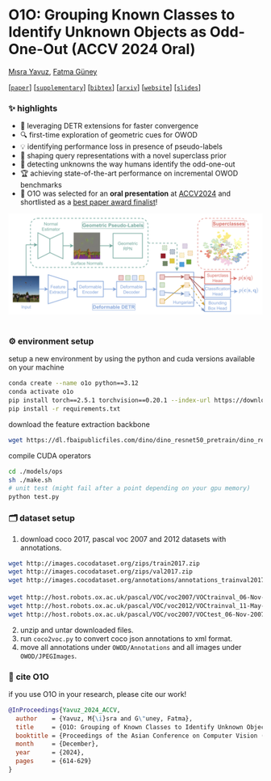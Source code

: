# O1O: Grouping Known Classes to Identify Unknown Objects as Odd-One-Out (ACCV 2024 Oral)

[Mısra Yavuz](https://scholar.google.com/citations?user=lfU8AYUAAAAJ&hl=en), [Fatma Güney](https://mysite.ku.edu.tr/fguney/)


[[`paper`](https://openaccess.thecvf.com/content/ACCV2024/papers/Yavuz_O1O_Grouping_of_Known_Classes_to_Identify_Unknown_Objects_as_ACCV_2024_paper.pdf)]
[[`supplementary`](https://openaccess.thecvf.com/content/ACCV2024/supplemental/Yavuz_O1O_Grouping_of_ACCV_2024_supplemental.pdf)]
[[`bibtex`](#cite)]
[[`arxiv`](https://arxiv.org/abs/2410.07514)]
[[`website`](https://kuis-ai.github.io/O1O/)]
[[`slides`](https://drive.google.com/file/d/1ja7PgQRmTCx6GwYnMEwU6gz_iYZZBUhd/view?usp=sharing)]

### ✨ highlights 

- 🚀 leveraging DETR extensions for faster convergence
- 🔍 first-time exploration of geometric cues for OWOD
- 💡 identifying performance loss in presence of pseudo-labels
- 🧠 shaping query representations with a novel superclass prior
- 👀 detecting unknowns the way humans identify the odd-one-out
- 🏆 achieving state-of-the-art performance on incremental OWOD benchmarks
- 🎉 O1O was selected for an **oral presentation** at [ACCV2024](https://accv2024.org/) and shortlisted as a [best paper award finalist](https://accv2024.org/awards/)! 


<div align="center">
  <img src="assets/method.png" width="100%" height="90%"/>
</div><br/>



### ⚙️ environment setup

setup a new environment by using the python and cuda versions available on your machine

```bash
conda create --name o1o python==3.12
conda activate o1o
pip install torch==2.5.1 torchvision==0.20.1 --index-url https://download.pytorch.org/whl/cu124
pip install -r requirements.txt 
```

download the feature extraction backbone
```bash
wget https://dl.fbaipublicfiles.com/dino/dino_resnet50_pretrain/dino_resnet50_pretrain.pth
```

compile CUDA operators
```bash
cd ./models/ops
sh ./make.sh
# unit test (might fail after a point depending on your gpu memory)
python test.py
```


### 🗂️ dataset setup  

1. download coco 2017, pascal voc 2007 and 2012 datasets with annotations. 
```bash
wget http://images.cocodataset.org/zips/train2017.zip  
wget http://images.cocodataset.org/zips/val2017.zip 
wget http://images.cocodataset.org/annotations/annotations_trainval2017.zip 

wget http://host.robots.ox.ac.uk/pascal/VOC/voc2007/VOCtrainval_06-Nov-2007.tar 
wget http://host.robots.ox.ac.uk/pascal/VOC/voc2012/VOCtrainval_11-May-2012.tar 
wget http://host.robots.ox.ac.uk/pascal/VOC/voc2007/VOCtest_06-Nov-2007.tar
```
2. unzip and untar downloaded files. 
3. run `coco2voc.py` to convert coco json annotations to xml format.
4. move all annotations under `OWOD/Annotations` and all images under `OWOD/JPEGImages`.
   

### 📌 <a name="cite"></a> cite O1O

if you use O1O in your research, please cite our work! 

```bibtex
@InProceedings{Yavuz_2024_ACCV,
  author    = {Yavuz, M{\i}sra and G\"uney, Fatma},
  title     = {O1O: Grouping of Known Classes to Identify Unknown Objects as Odd-One-Out},
  booktitle = {Proceedings of the Asian Conference on Computer Vision (ACCV)},
  month     = {December},
  year      = {2024},
  pages     = {614-629}
}
```
